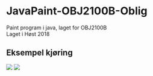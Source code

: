# JavaPaint-OBJ2100B-Oblig
Paint program i java, laget for OBJ2100B<br>
Laget i Høst 2018
## Eksempel kjøring
![](https://tarves.no/gif/javaPaint.PNG)
![](https://tarves.no/gif/javaPaint2.PNG)
